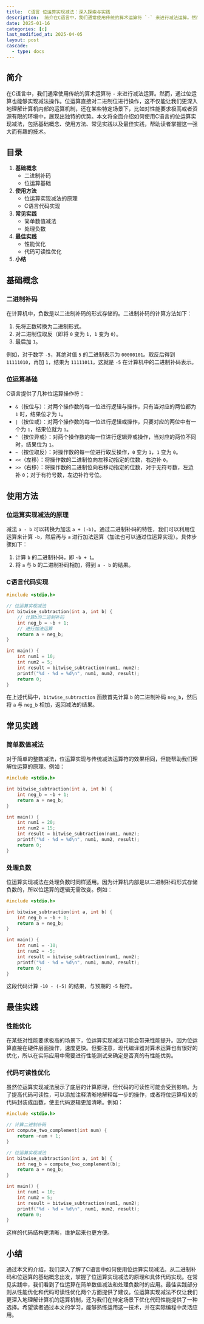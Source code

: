 ```yaml
---
title:  C语言 位运算实现减法：深入探索与实践
description:  简介在C语言中，我们通常使用传统的算术运算符 `-` 来进行减法运算。然而，通过位运算也能够实现减法操作。位运算直接对二进制位进行操作，这不仅能让我们更深入地理解计算机内部的运算机制，还在某些特定场景下，比如对性能要求极高或者资源有限的环境中，展现出独特的优势。本文将全面介绍如何使用C语言的位运算实现减法，包括基础概念、使用方法、常见实践以及最佳实践，帮助读者掌握这一强大而有趣的技术。
date: 2025-01-16
categories: [c]
last_modified_at: 2025-04-05 
layout: post
cascade:
  - type: docs
---
```



## 简介
在C语言中，我们通常使用传统的算术运算符 `-` 来进行减法运算。然而，通过位运算也能够实现减法操作。位运算直接对二进制位进行操作，这不仅能让我们更深入地理解计算机内部的运算机制，还在某些特定场景下，比如对性能要求极高或者资源有限的环境中，展现出独特的优势。本文将全面介绍如何使用C语言的位运算实现减法，包括基础概念、使用方法、常见实践以及最佳实践，帮助读者掌握这一强大而有趣的技术。

## 目录
1. **基础概念**
    - 二进制补码
    - 位运算基础
2. **使用方法**
    - 位运算实现减法的原理
    - C语言代码实现
3. **常见实践**
    - 简单数值减法
    - 处理负数
4. **最佳实践**
    - 性能优化
    - 代码可读性优化
5. **小结**

## 基础概念
### 二进制补码
在计算机中，负数是以二进制补码的形式存储的。二进制补码的计算方法如下：
1. 先将正数转换为二进制形式。
2. 对二进制位取反（即将 `0` 变为 `1`，`1` 变为 `0`）。
3. 最后加 `1`。

例如，对于数字 `-5`，其绝对值 `5` 的二进制表示为 `00000101`。取反后得到 `11111010`，再加 `1`，结果为 `11111011`，这就是 `-5` 在计算机中的二进制补码表示。

### 位运算基础
C语言提供了几种位运算操作符：
- `&`（按位与）：对两个操作数的每一位进行逻辑与操作，只有当对应的两位都为 `1` 时，结果位才为 `1`。
- `|`（按位或）：对两个操作数的每一位进行逻辑或操作，只要对应的两位中有一个为 `1`，结果位就为 `1`。
- `^`（按位异或）：对两个操作数的每一位进行逻辑异或操作，当对应的两位不同时，结果位为 `1`。
- `~`（按位取反）：对操作数的每一位进行取反操作，`0` 变为 `1`，`1` 变为 `0`。
- `<<`（左移）：将操作数的二进制位向左移动指定的位数，右边补 `0`。
- `>>`（右移）：将操作数的二进制位向右移动指定的位数，对于无符号数，左边补 `0`；对于有符号数，左边补符号位。

## 使用方法
### 位运算实现减法的原理
减法 `a - b` 可以转换为加法 `a + (-b)`。通过二进制补码的特性，我们可以利用位运算来计算 `-b`，然后再与 `a` 进行加法运算（加法也可以通过位运算实现）。具体步骤如下：
1. 计算 `b` 的二进制补码，即 `~b + 1`。
2. 将 `a` 与 `b` 的二进制补码相加，得到 `a - b` 的结果。

### C语言代码实现
```c
#include <stdio.h>

// 位运算实现减法
int bitwise_subtraction(int a, int b) {
    // 计算b的二进制补码
    int neg_b = ~b + 1;
    // 进行加法运算
    return a + neg_b;
}

int main() {
    int num1 = 10;
    int num2 = 5;
    int result = bitwise_subtraction(num1, num2);
    printf("%d - %d = %d\n", num1, num2, result);
    return 0;
}
```
在上述代码中，`bitwise_subtraction` 函数首先计算 `b` 的二进制补码 `neg_b`，然后将 `a` 与 `neg_b` 相加，返回减法的结果。

## 常见实践
### 简单数值减法
对于简单的整数减法，位运算实现与传统减法运算符的效果相同，但能帮助我们理解位运算的原理。例如：
```c
#include <stdio.h>

int bitwise_subtraction(int a, int b) {
    int neg_b = ~b + 1;
    return a + neg_b;
}

int main() {
    int num1 = 20;
    int num2 = 15;
    int result = bitwise_subtraction(num1, num2);
    printf("%d - %d = %d\n", num1, num2, result);
    return 0;
}
```
### 处理负数
位运算实现减法在处理负数时同样适用。因为计算机内部是以二进制补码形式存储负数的，所以位运算的逻辑无需改变。例如：
```c
#include <stdio.h>

int bitwise_subtraction(int a, int b) {
    int neg_b = ~b + 1;
    return a + neg_b;
}

int main() {
    int num1 = -10;
    int num2 = -5;
    int result = bitwise_subtraction(num1, num2);
    printf("%d - %d = %d\n", num1, num2, result);
    return 0;
}
```
这段代码计算 `-10 - (-5)` 的结果，与预期的 `-5` 相符。

## 最佳实践
### 性能优化
在某些对性能要求极高的场景下，位运算实现减法可能会带来性能提升。因为位运算直接在硬件层面操作，速度更快。但要注意，现代编译器对算术运算也有很好的优化，所以在实际应用中需要进行性能测试来确定是否真的有性能优势。

### 代码可读性优化
虽然位运算实现减法展示了底层的计算原理，但代码的可读性可能会受到影响。为了提高代码可读性，可以添加注释清晰地解释每一步的操作，或者将位运算相关的代码封装成函数，使主代码逻辑更加清晰。例如：
```c
#include <stdio.h>

// 计算二进制补码
int compute_two_complement(int num) {
    return ~num + 1;
}

// 位运算实现减法
int bitwise_subtraction(int a, int b) {
    int neg_b = compute_two_complement(b);
    return a + neg_b;
}

int main() {
    int num1 = 10;
    int num2 = 5;
    int result = bitwise_subtraction(num1, num2);
    printf("%d - %d = %d\n", num1, num2, result);
    return 0;
}
```
这样的代码结构更清晰，维护起来也更方便。

## 小结
通过本文的介绍，我们深入了解了C语言中如何使用位运算实现减法。从二进制补码和位运算的基础概念出发，掌握了位运算实现减法的原理和具体代码实现。在常见实践中，我们看到了位运算在简单数值减法和处理负数时的应用。最佳实践部分则从性能优化和代码可读性优化两个方面提供了建议。位运算实现减法不仅让我们更深入地理解计算机的运算机制，还为我们在特定场景下优化代码性能提供了一种选择。希望读者通过本文的学习，能够熟练运用这一技术，并在实际编程中灵活应用。